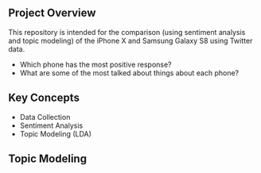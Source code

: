 ## Project Overview

This repository is intended for the comparison (using sentiment analysis and topic modeling) of the iPhone X and Samsung Galaxy S8 using Twitter data.

- Which phone has the most positive response?
- What are some of the most talked about things about each phone?

## Key Concepts

- Data Collection
- Sentiment Analysis
- Topic Modeling (LDA)

## Topic Modeling

<script src="https://gist.github.com/ahipolito94/a52686c4ca42909a43a1dbac744689aa.js"></script>
